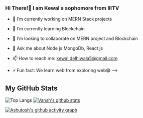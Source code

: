 ### Hi There!👋 I am Kewal a sophomore from IIITV





- 🔭 I’m currently working on MERN Stack projects
- 🌱 I’m currently learning Blockchain
- 👯 I’m looking to collaborate on MERN project and Blockchain

- 💬 Ask me about Node js MongoDb, React js
- 📫 How to reach me: kewal.delhiwala5@gmail.com

- ⚡ Fun fact: We learn web from exploring web😁
-->
<h2> My GitHub Stats</h2>


![Top Langs](https://github-readme-stats.vercel.app/api/top-langs/?username=kewal-wq&theme=nightowl&layout=compact&hide=dart)
[![Vansh's github stats](https://github-readme-stats.vercel.app/api?username=kewal-wq&theme=nightowl)](https://github.com/kewal-wq/github-readme-stats)

[![Ashutosh's github activity graph](https://activity-graph.herokuapp.com/graph?username=kewal-wq&theme=react-dark)](https://github.com/ashutosh00710/github-readme-activity-graph)



